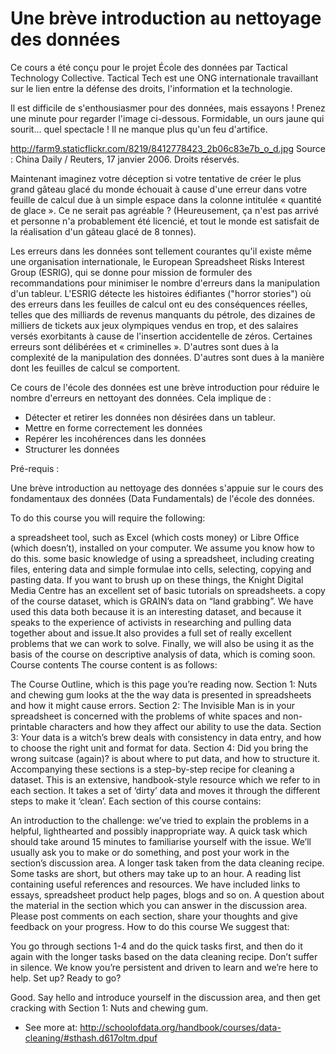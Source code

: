 # Une brève introduction au nettoyage des données

Ce cours a été conçu pour le projet École des données par Tactical Technology Collective. Tactical Tech est une ONG internationale travaillant sur le lien entre la défense des droits, l'information et la technologie.
 
Il est difficile de s'enthousiasmer pour des données, mais essayons ! Prenez une minute pour regarder l'image ci-dessous. Formidable, un ours jaune qui sourit… quel spectacle ! Il ne manque plus qu'un feu d'artifice. 

http://farm9.staticflickr.com/8219/8412778423_2b06c83e7b_o_d.jpg
Source : China Daily / Reuters, 17 janvier 2006. Droits réservés.

Maintenant imaginez votre déception si votre tentative de créer le plus grand gâteau glacé du monde échouait à cause d'une erreur dans votre feuille de calcul due à un simple espace dans la colonne intitulée « quantité de glace ». Ce ne serait pas agréable ? (Heureusement, ça n'est pas arrivé et personne n'a probablement été licencié, et tout le monde est satisfait de la réalisation d'un gâteau glacé de 8 tonnes).

Les erreurs dans les données sont tellement courantes qu'il existe même une organisation internationale, le European Spreadsheet Risks Interest Group (ESRIG), qui se donne pour mission de formuler des recommandations pour minimiser le nombre d'erreurs dans la manipulation d'un tableur. L'ESRIG détecte les histoires édifiantes ("horror stories") où des erreurs dans les feuilles de calcul ont eu des conséquences réelles, telles que des milliards de revenus manquants du pétrole, des dizaines de milliers de tickets aux jeux olympiques vendus en trop, et des salaires versés exorbitants à cause de l'insertion accidentelle de zéros. Certaines erreurs sont délibérées et « criminelles ».  D'autres sont dues à la complexité de la manipulation des données. D'autres sont dues à la manière dont les feuilles de calcul se comportent.   

Ce cours de l'école des données est une brève introduction pour réduire le nombre d'erreurs en nettoyant des données. Cela implique de : 
* Détecter et retirer les données non désirées dans un tableur. 
* Mettre en forme correctement les données
* Repérer les incohérences dans les données
* Structurer les données

Pré-requis : 

Une brève introduction au nettoyage des données s'appuie sur le cours des fondamentaux des données (Data Fundamentals) de l'école des données.

To do this course you will require the following:

a spreadsheet tool, such as Excel (which costs money) or Libre Office (which doesn’t), installed on your computer. We assume you know how to do this.
some basic knowledge of using a spreadsheet, including creating files, entering data and simple formulae into cells, selecting, copying and pasting data. If you want to brush up on these things, the Knight Digital Media Centre has an excellent set of basic tutorials on spreadsheets.
a copy of the course dataset, which is GRAIN’s data on “land grabbing”. We have used this data both because it is an interesting dataset, and because it speaks to the experience of activists in researching and pulling data together about and issue.It also provides a full set of really excellent problems that we can work to solve. Finally, we will also be using it as the basis of the course on descriptive analysis of data, which is coming soon.
Course contents
The course content is as follows:

The Course Outline, which is this page you’re reading now.
Section 1: Nuts and chewing gum looks at the the way data is presented in spreadsheets and how it might cause errors.
Section 2: The Invisible Man is in your spreadsheet is concerned with the problems of white spaces and non-printable characters and how they affect our ability to use the data.
Section 3: Your data is a witch’s brew deals with consistency in data entry, and how to choose the right unit and format for data.
Section 4: Did you bring the wrong suitcase (again)? is about where to put data, and how to structure it.
Accompanying these sections is a step-by-step recipe for cleaning a dataset. This is an extensive, handbook-style resource which we refer to in each section. It takes a set of ‘dirty’ data and moves it through the different steps to make it ‘clean’.
Each section of this course contains:

An introduction to the challenge: we’ve tried to explain the problems in a helpful, lighthearted and possibly inappropriate way.
A quick task which should take around 15 minutes to familiarise yourself with the issue. We’ll usually ask you to make or do something, and post your work in the section’s discussion area.
A longer task taken from the data cleaning recipe. Some tasks are short, but others may take up to an hour.
A reading list containing useful references and resources. We have included links to essays, spreadsheet product help pages, blogs and so on.
A question about the material in the section which you can answer in the discussion area. Please post comments on each section, share your thoughts and give feedback on your progress.
How to do this course
We suggest that:

You go through sections 1-4 and do the quick tasks first, and then do it again with the longer tasks based on the data cleaning recipe.
Don’t suffer in silence. We know you’re persistent and driven to learn and we’re here to help.
Set up? Ready to go?

Good. Say hello and introduce yourself in the discussion area, and then get cracking with Section 1: Nuts and chewing gum.

- See more at: http://schoolofdata.org/handbook/courses/data-cleaning/#sthash.d617oltm.dpuf
